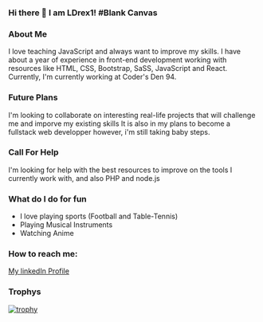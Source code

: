 ### Hi there 👋 I am LDrex1! #Blank Canvas

<!--
**LDrex1/LDrex1** is a ✨ _special_ ✨ repository because its `README.md` (this file) appears on your GitHub profile.

Here are some ideas to get you started:

- 🔭 I’m currently working on ...
- 🌱 I’m currently learning ...
- 👯 I’m looking to collaborate on ...
- 🤔 I’m looking for help with ...
- 💬 Ask me about ...
- 📫 How to reach me: ...
- 😄 Pronouns: ...
- ⚡ Fun fact: ...
-->

### About Me
I love teaching JavaScript and always want to improve my skills. I have about a year of experience in front-end development working with resources like HTML, CSS, Bootstrap, SaSS, JavaScript and React. Currently, I'm currently working at Coder's Den 94.

### Future Plans
I'm looking to collaborate on interesting real-life projects that will challenge me and imporve my existing skills
It is also in my plans to become a fullstack web developper however, i'm still taking baby steps.

### Call For Help
I'm looking for help with the best resources to improve on the tools I currently work with, and also PHP and node.js 

### What do I do for fun
- I love playing sports (Football and Table-Tennis)
- Playing Musical Instruments
- Watching Anime

### How to reach me:

[My linkedIn Profile](https://www.linkedin.com/in/oluwadamilare-abiola-a31163245/)


### Trophys
[![trophy](https://github-profile-trophy.vercel.app/?username=LDrex1)](https://github.com/LDrex1/github-profile-trophy)
